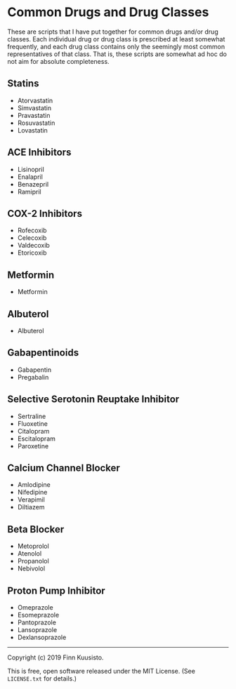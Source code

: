 Common Drugs and Drug Classes
=============================

These are scripts that I have put together for common drugs and/or
drug classes. Each individual drug or drug class is prescribed at
least somewhat frequently, and each drug class contains only the
seemingly most common representatives of that class. That is, these
scripts are somewhat ad hoc do not aim for absolute completeness.


Statins
-------

- Atorvastatin
- Simvastatin
- Pravastatin
- Rosuvastatin
- Lovastatin


ACE Inhibitors
--------------

- Lisinopril
- Enalapril
- Benazepril
- Ramipril


COX-2 Inhibitors
----------------

- Rofecoxib
- Celecoxib
- Valdecoxib
- Etoricoxib


Metformin
---------

- Metformin


Albuterol
---------

- Albuterol


Gabapentinoids
--------------

- Gabapentin
- Pregabalin


Selective Serotonin Reuptake Inhibitor
--------------------------------------

- Sertraline
- Fluoxetine
- Citalopram
- Escitalopram
- Paroxetine


Calcium Channel Blocker
-----------------------

- Amlodipine
- Nifedipine
- Verapimil
- Diltiazem


Beta Blocker
------------

- Metoprolol
- Atenolol
- Propanolol
- Nebivolol


Proton Pump Inhibitor
---------------------

- Omeprazole
- Esomeprazole
- Pantoprazole
- Lansoprazole
- Dexlansoprazole


-----

Copyright (c) 2019 Finn Kuusisto.

This is free, open software released under the MIT License.  (See
`LICENSE.txt` for details.)
